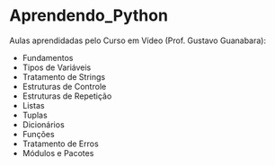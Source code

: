 
# Aprendendo_Python

Aulas aprendidadas pelo Curso em Vídeo (Prof. Gustavo Guanabara):
* Fundamentos
* Tipos de Variáveis
* Tratamento de Strings
* Estruturas de Controle
* Estruturas de Repetição
* Listas
* Tuplas
* Dicionários
* Funções
* Tratamento de Erros
* Módulos e Pacotes
